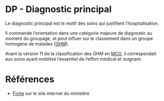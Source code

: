 # DP - Diagnostic principal
<!-- SPDX-License-Identifier: MPL-2.0 -->

Le diagnostic principal est le motif des soins qui justifient l’hospitalisation. 

Il commande l’orientation dans une catégorie majeure de diagnostic au moment du groupage, et peut influer sur le classement dans un groupe homogène de malades ([GHM](GHM.md)).

Avant la version 11 de la classification des GHM en [MCO](MCO.md), il correspondait aux soins ayant mobilisé l’essentiel de l’effort médical et soignant. 


# Références

- [Fiche](https://solidarites-sante.gouv.fr/professionnels/gerer-un-etablissement-de-sante-medico-social/financement/financement-des-etablissements-de-sante-10795/financement-des-etablissements-de-sante-glossaire/article/diagnostic-principal-dp) sur le site internet du ministère
